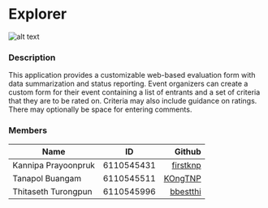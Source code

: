 # Explorer
![alt text](https://i.postimg.cc/JzpcXKtn/logo.png "application logo") 
### Description
This application provides a customizable web-based evaluation form with data summarization and status reporting. Event organizers can create a custom form for their event containing a list of entrants and a set of criteria that they are to be rated on. Criteria may also include guidance on ratings. There may optionally be space for entering comments.
### Members
| Name        | ID          | Github  |
| ------------- |:-------------:| -----:|
| Kannipa Prayoonpruk      | 6110545431 | [firstknp](https://github.com/firstknp) |
| Tanapol Buangam      | 6110545511      |   [KOngTNP](https://github.com/KOngTNP) |
| Thitaseth Turongpun | 6110545996      | [bbestthi](https://github.com/bbestthi) |